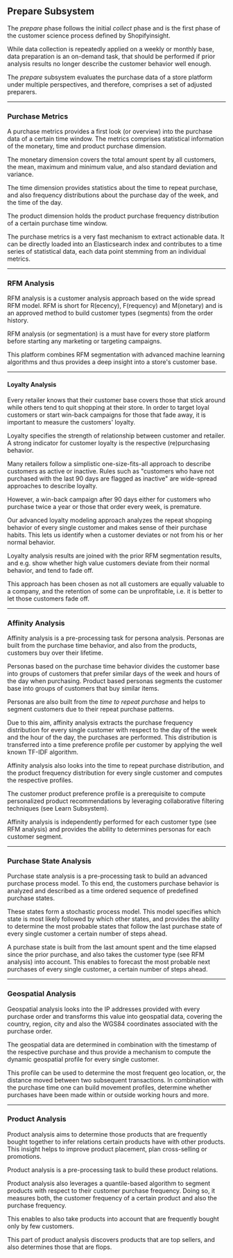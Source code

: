 
## Prepare Subsystem

The *prepare* phase follows the initial *collect* phase and is the first phase of the customer 
science process defined by Shopifyinsight.

While data collection is repeatedly applied on a weekly or monthly base, data preparation 
is an on-demand task, that should be performed if prior analysis results no longer describe
the customer behavior well enough.

The *prepare* subsystem evaluates the purchase data of a store platform under multiple 
perspectives, and therefore, comprises a set of adjusted preparers.

---

### Purchase Metrics

A purchase metrics provides a first look (or overview) into the purchase data of a certain 
time window. The metrics comprises statistical information of the monetary, time and product 
purchase dimension.

The monetary dimension covers the total amount spent by all customers, the mean, maximum and 
minimum value, and also standard deviation and variance.

The time dimension provides statistics about the time to repeat purchase, and also frequency 
distributions about the purchase day of the week, and the time of the day.

The product dimension holds the product purchase frequency distribution of a certain purchase 
time window.

The purchase metrics is a very fast mechanism to extract actionable data. It can be directly loaded
into an Elasticsearch index and contributes to a time series of statistical data, each data point 
stemming from an individual metrics.

---

### RFM Analysis

RFM analysis is a customer analysis approach based on the wide spread RFM model. RFM is short 
for R(ecency), F(requency) and M(onetary) and is an approved method to build customer types 
(segments) from the order history.

RFM analysis (or segmentation) is a must have for every store platform before starting any 
marketing or targeting campaigns.

This platform combines RFM segmentation with advanced machine learning algorithms and thus provides 
a deep insight into a store's customer base. 

---

#### Loyalty Analysis

Every retailer knows that their customer base covers those that stick around while others tend 
to quit shopping at their store. In order to target loyal customers or start win-back campaigns 
for those that fade away, it is important to measure the customers' loyalty.  

Loyalty specifies the strength of relationship between customer and retailer. A strong indicator 
for customer loyalty is the respective (re)purchasing behavior. 

Many retailers follow a simplistic one-size-fits-all approach to describe customers as active or 
inactive. Rules such as "customers who have not purchased with the last 90 days are flagged as 
inactive" are wide-spread approaches to describe loyalty. 

However, a win-back campaign after 90 days either for customers who purchase twice a year or those 
that order every week, is premature.

Our advanced loyalty modeling approach analyzes the repeat shopping behavior of every single customer 
and makes sense of their purchase habits. This lets us identify when a customer deviates or not from 
his or her normal behavior. 

Loyalty analysis results are joined with the prior RFM segmentation results, and e.g. show whether 
high value customers deviate from their normal behavior, and tend to fade off. 

This approach has been chosen as not all customers are equally valuable to a company, and the retention 
of some can be unprofitable, i.e. it is better to let those customers fade off.

---

### Affinity Analysis

Affinity analysis is a pre-processing task for persona analysis. Personas are built from the purchase 
time behavior, and also from the products, customers buy over their lifetime.

Personas based on the purchase time behavior divides the customer base into groups of customers that 
prefer similar days of the week and hours of the day when purchasing. Product based personas segments 
the customer base into groups of customers that buy similar items. 

Personas are also built from the *time to repeat purchase* and helps to segment customers due to 
their repeat purchase patterns.  

Due to this aim, affinity analysis extracts the purchase frequency distribution for every single customer 
with respect to the day of the week and the hour of the day, the purchases are performed. This distribution
is transferred into a time preference profile per customer by applying the well known TF-IDF algorithm.

Affinity analysis also looks into the time to repeat purchase distribution, and the product frequency 
distribution for every single customer and computes the respective profiles.

The customer product preference profile is a prerequisite to compute personalized product recommendations 
by leveraging collaborative filtering techniques (see Learn Subsystem).


Affinity analysis is independently performed for each customer type (see RFM analysis) and provides the 
ability to determines personas for each customer segment.

---

### Purchase State Analysis

Purchase state analysis is a pre-processing task to build an advanced purchase process model. To this end, 
the customers purchase behavior is analyzed and described as a time ordered sequence of predefined purchase 
states.

These states form a stochastic process model. This model specifies which state is most likely followed by 
which other states, and provides the ability to determine the most probable states that follow the last 
purchase state of every single customer a certain number of steps ahead.

A purchase state is built from the last amount spent and the time elapsed since the prior purchase, and also 
takes the customer type (see RFM analysis) into account. This enables to forecast the most probable next purchases
of every single customer, a certain number of steps ahead.

---

### Geospatial Analysis

Geospatial analysis looks into the IP addresses provided with every purchase order and transforms this value 
into geospatial data, covering the country, region, city and also the WGS84 coordinates associated with the 
purchase order.

The geospatial data are determined in combination with the timestamp of the respective purchase and thus 
provide a mechanism to compute the dynamic geospatial profile for every single customer.

This profile can be used to determine the most frequent geo location, or, the distance moved between two subsequent
transactions. In combination with the purchase time one can build movement profiles, determine whether purchases 
have been made within or outside working hours and more.

---

### Product Analysis

Product analysis aims to determine those products that are frequently bought together to infer relations certain
products have with other products. This insight helps to improve product placement, plan cross-selling or promotions.

Product analysis is a pre-processing task to build these product relations.

Product analysis also leverages a quantile-based algorithm to segment products with respect to their customer purchase 
frequency. Doing so, it measures both, the customer frequency of a certain product and also the purchase frequency.

This enables to also take products into account that are frequently bought only by few customers.

This part of product analysis discovers products that are top sellers, and also determines those that are flops.



